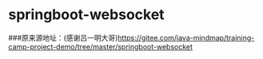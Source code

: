 # springboot-websocket

###原来源地址：(感谢吕一明大哥)https://gitee.com/java-mindmap/training-camp-project-demo/tree/master/springboot-websocket
